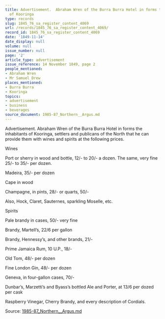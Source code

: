 ```yaml
---
title: Advertisement.  Abraham Wren of the Burra Burra Hotel in forms the inhabitants
  of Kooringa
type: records
slug: 1845_76_sa_register_content_4069
url: /records/1845_76_sa_register_content_4069/
record_id: 1845_76_sa_register_content_4069
date: '1849-11-14'
date_display: null
volume: null
issue_number: null
page: '2'
article_type: advertisement
issue_reference: 14 November 1849, page 2
people_mentioned:
- Abraham Wren
- Mr Samuel Drew
places_mentioned:
- Burra Burra
- Kooringa
topics:
- advertisement
- business
- beverages
source_document: 1985-87_Northern__Argus.md
---
```


Advertisement.  Abraham Wren of the Burra Burra Hotel in forms the inhabitants of Kooringa, settlers and publicans of the North that he can provide them with  wines and spirits at the following prices.

Wines

Port or sherry in wood and bottle, 12/- to 20/- a dozen.  The same, very fine 25/- to 35/- per dozen.

Madeira, 35/- per dozen

Cape in wood

Champagne, in pints, 28/- or quarts, 50/-

Also, Hock, Claret, Sauternes, sparkling Moselle, etc.

Spirits

Pale brandy in cases, 50/- very fine

Brandy, Martell’s, 22/6 per gallon

Brandy, Hennessy’s, and other brands, 21/-

Prime Jamaica Rum, 10 U.P., 18/-

Old Tom, 48/- per dozen

Fine London Gin, 48/- per dozen

Geneva, in four-gallon cases, 70/-

Dunbar’s, Marzetti’s and Byass’s bottled Ale and Porter, at 13/6 per dozed per cask

Raspberry Vinegar, Cherry Brandy, and every description of Cordials.

Source: [1985-87_Northern__Argus.md](/downloads/markdown/1985-87_Northern__Argus.md)
